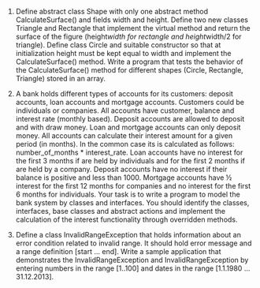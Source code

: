 1. Define abstract class Shape with only one abstract method CalculateSurface() and fields width and height. Define two new classes Triangle and Rectangle that implement the virtual method and return the surface of the figure (height*width for rectangle and height*width/2 for triangle). Define class Circle and suitable constructor so that at initialization height must be kept equal to width and implement the CalculateSurface() method. Write a program that tests the behavior of  the CalculateSurface() method for different shapes (Circle, Rectangle, Triangle) stored in an array.

2. A bank holds different types of accounts for its customers: deposit accounts, loan accounts and mortgage accounts. Customers could be individuals or companies.
	All accounts have customer, balance and interest rate (monthly based). Deposit accounts are allowed to deposit and with draw money. Loan and mortgage accounts can only deposit money.
All accounts can calculate their interest amount for a given period (in months). In the common case its is calculated as follows: number_of_months * interest_rate.
Loan accounts have no interest for the first 3 months if are held by individuals and for the first 2 months if are held by a company.
Deposit accounts have no interest if their balance is positive and less than 1000.
Mortgage accounts have ½ interest for the first 12 months for companies and no interest for the first 6 months for individuals.
Your task is to write a program to model the bank system by classes and interfaces. You should identify the classes, interfaces, base classes and abstract actions and implement the calculation of the interest functionality through overridden methods.

3. Define a class InvalidRangeException<T> that holds information about an error condition related to invalid range. It should hold error message and a range definition [start … end].
Write a sample application that demonstrates the InvalidRangeException<int> and InvalidRangeException<DateTime> by entering numbers in the range [1..100] and dates in the range [1.1.1980 … 31.12.2013].
